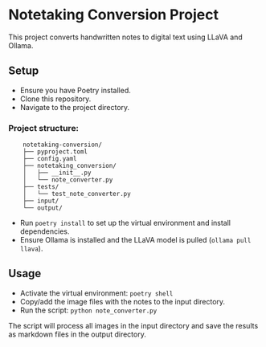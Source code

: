 # Notetaking Conversion Project

This project converts handwritten notes to digital text using LLaVA and Ollama.

## Setup

- Ensure you have Poetry installed.
- Clone this repository.
- Navigate to the project directory.

### Project structure:
```
    notetaking-conversion/
    ├── pyproject.toml
    ├── config.yaml
    ├── notetaking_conversion/
    │   ├── __init__.py
    │   └── note_converter.py
    ├── tests/
    │   └── test_note_converter.py
    ├── input/
    └── output/
```

- Run `poetry install` to set up the virtual environment and install dependencies.
- Ensure Ollama is installed and the LLaVA model is pulled (`ollama pull llava`).

## Usage

- Activate the virtual environment: `poetry shell`
- Copy/add the image files with the notes to the input directory.
- Run the script: `python note_converter.py`

The script will process all images in the input directory and save the results as markdown files in the output directory.